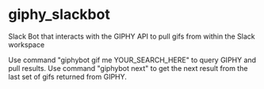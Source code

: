 # giphy_slackbot
Slack Bot that interacts with the GIPHY API to pull gifs from within the Slack workspace

Use command "giphybot gif me YOUR_SEARCH_HERE" to query GIPHY and pull results.
Use command "giphybot next" to get the next result from the last set of gifs returned from GIPHY.
